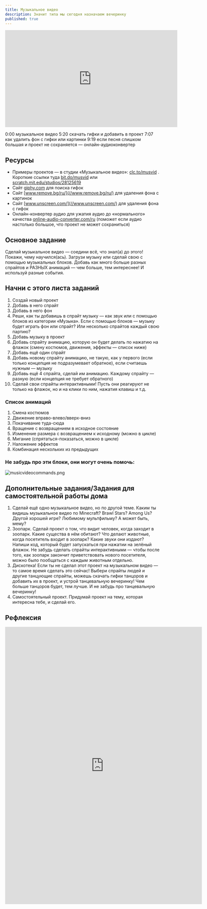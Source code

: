 ```yaml
---
title: Музыкальное видео
description: Значит типа мы сегодня назначаем вечеринку
published: true
---
```


<iframe width="560" height="315" src="https://www.youtube.com/embed/LiVhzD2u7fE" frameborder="0" allow="accelerometer; autoplay; clipboard-write; encrypted-media; gyroscope; picture-in-picture" allowfullscreen></iframe>

0:00 музыкальное видео
5:20 скачать гифки и добавить в проект
7:07 как удалить фон с гифки или картинки
9:19 если песня слишком большая и проект не сохраняется — онлайн-аудиоконвертер

## Ресурсы

- Примеры проектов — в студии «Музыкальное видео»: [clc.to/musvid](//clc.to/musvid) . Короткие ссылки туда [bit.do/musvid](//bit.do/musvid) или [scratch.mit.edu/studios/28125619](//scratch.mit.edu/studios/28125619)
- Сайт [giphy.com](//giphy.com) для поиска гифок
- Сайт [www.remove.bg/ru/](//www.remove.bg/ru/) для удаления фона с картинок
- Сайт [www.unscreen.com/](//www.unscreen.com/) для удаления фона с гифок
- Онлайн-конвертер аудио для ужатия аудио до «нормального» качества [online-audio-converter.com/ru](//online-audio-converter.com/ru) (поможет если аудио настолько большое, что проект не может сохраниться)


## Основное задание

Сделай музыкальное видео — соедини всё, что знал(а) до этого! Покажи, чему научился(ась). Загрузи музыку или сделай свою с помощью музыкальных блоков. Добавь как много больше разных спрайтов и РАЗНЫХ анимаций — чем больше, тем интереснее! И используй разные события.

## Начни с этого листа заданий

1. Создай новый проект
2. Добавь в него спрайт
3. Добавь в него фон
4. Реши, как ты добавишь в спрайт музыку — как звук или с помощью блоков из категории «Музыка». Если с помощью блоков — музыку будет играть фон или спрайт? Или несколько спрайтов каждый свою партию?
5. Добавь музыку в проект
6. Добавь спрайту анимацию, которую он будет делать по нажатию на флажок (смену костюмов, движения, эффекты — список ниже)
7. Добавь ещё один спрайт
8. Добавь новому спрайту анимацию, не такую, как у первого (если только концепция не подразумевает обратное), если считаешь нужным — музыку
9. Добавь ещё 4 спрайта, сделай им анимацию. Каждому спрайту — разную (если концепция не требует обратного)
10. Сделай свои спрайты интерактивными! Пусть они реагируют не только на флажок, но и на клики по ним, нажатия клавиш и т.д.

### Список анимаций

1. Смена костюмов
1. Движение вправо-влево/вверх-вниз
1. Покачивание туда-сюда
1. Вращение с возвращением в исходное состояние
1. Изменение размера с возвращением к исходному (можно в цикле)
1. Мигание (спрятаться-показаться, можно в цикле)
1. Наложение эффектов
1. Комбинация нескольких из предыдущих

### Не забудь про эти блоки, они могут очень помочь:
![musicvideocommands.png]({{site.baseurl}}/lessons/musvideo/musicvideocommands.png)

## Дополнительные задания/Задания для самостоятельной работы дома

1. Сделай ещё одно музыкальное видео, но по другой теме. Каким ты видишь музыкальное видео по Minecraft? Brawl Stars? Among Us? Другой хорошей игре? Любимому мультфильму? А может быть, мему?
2. Зоопарк. Сделай проект о том, что видит человек, когда заходит в зоопарк. Какие существа в нём обитают? Что делают животные, когда посетитель входит в зоопарк? Какие звуки они издают? Напиши код, который будет запускаться при нажатии на зелёный флажок. Не забудь сделать спрайты интерактивными — чтобы после того, как зоопарк закончит приветствовать нового посетителя, можно было пообщаться с каждым животным отдельно.
3. Дискотека! Если ты не сделал этот проект на музыкальном видео — то самое время сделать это сейчас! Выбери спрайты людей и другие танцующие спрайты, можешь скачать гифки танцоров и добавить их в проект, и устрой танцевальную вечеринку! Чем больше танцоров будет, тем лучше. И не забудь про танцевальную вечеринку!
4. Самостоятельный проект. Придумай проект на тему, которая интересна тебе, и сделай его. 

## Рефлексия

<iframe src="https://docs.google.com/forms/d/e/1FAIpQLSf1n0yIH-nxvxXbpHoqq6hJMXGZDAka2f9VIjLhKQI2WLls5A/viewform?embedded=true" width="640" height="900" frameborder="0" marginheight="0" marginwidth="0">Загрузка…</iframe>
